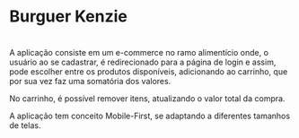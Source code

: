 <h1>Burguer Kenzie</h1>

#

<p>A aplicação consiste em um e-commerce no ramo alimentício onde, o usuário ao se cadastrar, é redirecionado para a página de login e assim, pode escolher entre os produtos disponíveis, adicionando ao carrinho, que por sua vez faz uma somatória dos valores.</p>
<p>No carrinho, é possível remover itens, atualizando o valor total da compra.</p>
<p>A aplicação tem conceito Mobile-First, se adaptando a diferentes tamanhos de telas.</p>


